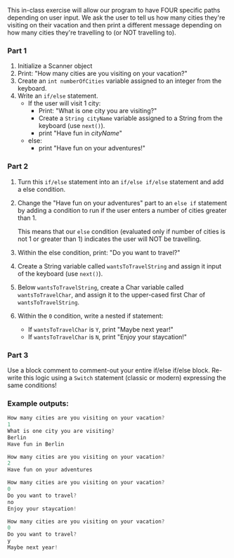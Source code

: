 This in-class exercise will allow our program to have FOUR specific paths depending on user input. We ask the user to tell us how many cities they're visiting on their vacation and then print a different message depending on how many cities they're travelling to (or NOT travelling to). 

### Part 1
1. Initialize a Scanner object 
2. Print: "How many cities are you visiting on your vacation?"
3. Create an `int numberOfCities` variable assigned to an integer from the keyboard.
5. Write an `if/else` statement. 
	- If the user will visit 1 city: 
		- Print: "What is one city you are visiting?"
		- Create a `String cityName` variable assigned to a String from the keyboard (use `next()`).
		- print "Have fun in *cityName*"
	- else: 
		- print "Have fun on your adventures!"




### Part 2
1. Turn this `if/else` statement into an `if/else if/else` statement and add a else condition. 
2. Change the "Have fun on your adventures" part to an `else if` statement by adding a condition to run if the user enters a number of cities greater than 1. 
   
   This means that our `else` condition (evaluated only if number of cities is not 1 or greater than 1) indicates the user will NOT be travelling. 
   
4. Within the else condition, print:  "Do you want to travel?" 
5. Create a String variable called `wantsToTravelString` and assign it input of the keyboard (use `next()`).
6. Below `wantsToTravelString`, create a Char variable called `wantsToTravelChar`, and assign it to the upper-cased first Char of `wantsToTravelString`. 
7. Within the `0` condition, write a nested if statement:
	- If `wantsToTravelChar` is `Y`, print "Maybe next year!"
	- If `wantsToTravelChar` is `N`, print "Enjoy your staycation!"

### Part 3
Use a block comment to comment-out your entire if/else if/else block.
Re-write this logic using a `Switch` statement (classic or modern) expressing the same conditions! 


### Example outputs:
```java
How many cities are you visiting on your vacation?
1
What is one city you are visiting?
Berlin
Have fun in Berlin

How many cities are you visiting on your vacation?
2
Have fun on your adventures

How many cities are you visiting on your vacation?
0
Do you want to travel?
no
Enjoy your staycation!

How many cities are you visiting on your vacation?
0
Do you want to travel?
y
Maybe next year!
```